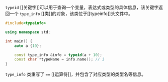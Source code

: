 `typeid` [[关键字]]可以用于查询一个变量，表达式或类型的具体信息，该关键字返回一个 `type_info` [[类]]的对象，该类位于[[typeinfo]]头文件中。

```c++
#include<typeinfo>

using namespace std;

int main() {
    auto a {10};

    const type_info &info = typeid(a + 10);
    const char *typeName = info.name(); // i
}
```

`type_info` 类重写了 `==` [[运算符]]，并包含了对应类型的类型名等信息。